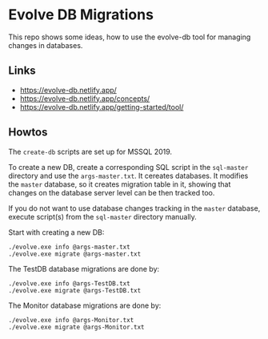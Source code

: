 # Evolve DB Migrations

This repo shows some ideas, how to use the evolve-db tool for managing changes in databases.

## Links

* https://evolve-db.netlify.app/
* https://evolve-db.netlify.app/concepts/
* https://evolve-db.netlify.app/getting-started/tool/

## Howtos

The `create-db` scripts are set up for MSSQL 2019.

To create a new DB, create a corresponding SQL script in the `sql-master` directory and use the `args-master.txt`.
It cereates databases. It modifies the `master` database, so it creates migration table in it, showing that changes
on the database server level can be then tracked too.

If you do not want to use database changes tracking in the `master` database, execute script(s) from the `sql-master`
directory manually.

Start with creating a new DB:

```
./evolve.exe info @args-master.txt
./evolve.exe migrate @args-master.txt
```

The TestDB database migrations are done by:

```
./evolve.exe info @args-TestDB.txt
./evolve.exe migrate @args-TestDB.txt
```

The Monitor database migrations are done by:

```
./evolve.exe info @args-Monitor.txt
./evolve.exe migrate @args-Monitor.txt
```
